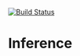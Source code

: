 [![Build Status](https://travis-ci.org/MSUCSC430/Inference.svg?branch=master)](https://travis-ci.org/MSUCSC430/Inference)
# Inference

